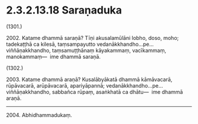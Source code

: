 # 2.3.2.13.18 Saraṇaduka

(1301.)

2002\. Katame dhammā saraṇā? Tīṇi akusalamūlāni lobho, doso, moho; tadekaṭṭhā ca kilesā, taṃsampayutto vedanākkhandho…pe…  viññāṇakkhandho, taṃsamuṭṭhānaṃ kāyakammaṃ, vacīkammaṃ, manokammaṃ—  ime dhammā saraṇā.

(1302.)

2003\. Katame dhammā araṇā? Kusalābyākatā dhammā kāmāvacarā, rūpāvacarā, arūpāvacarā, apariyāpannā; vedanākkhandho…pe…  viññāṇakkhandho, sabbañca rūpaṃ, asaṅkhatā ca dhātu—  ime dhammā araṇā.

---

2004\. Abhidhammadukaṃ.
